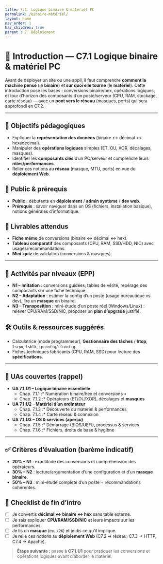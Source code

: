 ```yaml
---
title: 7.1. Logique binaire & matériel PC
permalink: /binaire-matériel/
layout: home
nav_order: 1
has_children: true
parent : 7. Déploiement
---
```


# 🔌 Introduction — C7.1 Logique binaire & matériel PC

Avant de déployer un site ou une appli, il faut comprendre **comment la machine pense** (le **binaire**) et **sur quoi elle tourne** (le **matériel**). Cette introduction pose les bases : conversions binaire/hex, opérations logiques, et tour d’horizon des composants d’un poste/serveur (CPU, RAM, stockage, carte réseau) — avec un **pont vers le réseau** (masques, ports) qui sera approfondi en C7.2.

---

## 🎯 Objectifs pédagogiques
- Expliquer la **représentation des données** (binaire ↔ décimal ↔ hexadécimal).
- Manipuler des **opérations logiques** simples (ET, OU, XOR, décalages, masques).
- Identifier les **composants clés** d’un PC/serveur et comprendre leurs **rôles/performances**.
- Relier ces notions au **réseau** (masque, MTU, ports) en vue du **déploiement Web**.

## 👥 Public & prérequis
- **Public** : débutants en **déploiement** / **admin système** / **dev web**.
- **Prérequis** : savoir naviguer dans un OS (fichiers, installation basique), notions générales d’informatique.

## 🧪 Livrables attendus
- **Fiche mémo** de conversions (binaire ↔ décimal ↔ hex).
- **Tableau comparatif** des composants (CPU, RAM, SSD/HDD, NIC) avec usages/recommandations.
- **Mini-quiz** de validation (conversions & masques).

---

## 🧩 Activités par niveaux (EPP)
- **N1 – Imitation** : conversions guidées, tables de vérité, repérage des composants sur une fiche technique.
- **N2 – Adaptation** : estimer la config d’un poste (usage bureautique vs. dev), lire un **masque** en binaire.
- **N3 – Transposition** : mini-étude d’un poste réel (Windows/Linux) : relever CPU/RAM/SSD/NIC, proposer un **plan d’upgrade** justifié.

## 🛠️ Outils & ressources suggérés
- Calculatrice (mode programmeur), **Gestionnaire des tâches** / **htop**, `lscpu`, `lsblk`, `ipconfig`/`ifconfig`.
- Fiches techniques fabricants (CPU, RAM, SSD) pour lecture des **spécifications**.

---

## 🔗 UAs couvertes (rappel)
- **UA 7.1.U1 – Logique binaire essentielle**  
  * Chap. 7.1.1 :* Numération binaire/hex et conversions • 
  * Chap. 7.1.2 :* Opérateurs (ET/OU/XOR), décalages et **masques**
- **UA 7.1.U2 – Matériel d’un ordinateur**  
  * Chap. 7.1.3 :* Découverte du matériel & performances
  * Chap. 7.1.4 :* Carte réseau & connexion
- **UA 7.1.U3 – OS & services (aperçu)**  
  * Chap. 7.1.5 :* Démarrage (BIOS/UEFI), processus & services 
  * Chap. 7.1.6 :* Fichiers, droits de base & hygiène

---

## ✅ Critères d’évaluation (barème indicatif)
- **20% – N1** : exactitude des conversions et compréhension des opérateurs.
- **30% – N2** : lecture/argumentation d’une configuration et d’un **masque binaire**.
- **50% – N3** : mini-étude complète d’un poste + recommandations cohérentes.

## 🏁 Checklist de fin d’intro
- [ ] Je convertis **décimal ↔ binaire ↔ hex** sans table externe.  
- [ ] Je sais expliquer **CPU/RAM/SSD/NIC** et leurs impacts sur les performances.  
- [ ] Je lis un **masque** (ex. `/26`) et je dis ce qu’il implique.  
- [ ] Je relie ces notions au **déploiement Web** (C7.2 → réseau, C7.3 → HTTP, C7.4 → Apache).

> **Étape suivante :** passe à **C7.1.U1** pour pratiquer les conversions et opérations logiques avant d’aborder le matériel.
